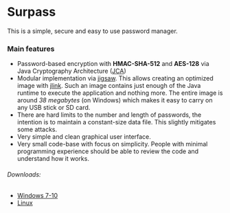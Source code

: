 # Surpass

This is a simple, secure and easy to use password manager.

### Main features
 - Password-based encryption with **HMAC-SHA-512** and **AES-128** via Java Cryptography Architecture ([JCA](https://docs.oracle.com/en/java/javase/15/security/java-cryptography-architecture-jca-reference-guide.html))
 - Modular implementation via [jigsaw](http://openjdk.java.net/projects/jigsaw/). This allows creating an optimized image with [jlink](https://docs.oracle.com/en/java/javase/15/docs/specs/man/jlink.html). Such an image contains just enough of the Java runtime to execute the application and nothing more. The entire image is around *38 megabytes* (on Windows) which makes it easy to carry on any USB stick or SD card.
 - There are hard limits to the number and length of passwords, the intention is to maintain a constant-size data file. This slightly mitigates some attacks.
 - Very simple and clean graphical user interface.
 - Very small code-base with focus on simplicity. People with minimal programming experience should be able to review the code and understand how it works.

###### Downloads:
 - [Windows 7-10](https://bitbucket.org/e-soul/surpass/downloads/surpass-windows10-amd64-0.8.zip)
 - [Linux](https://bitbucket.org/e-soul/surpass/downloads/surpass-linux-amd64-0.8.zip)
